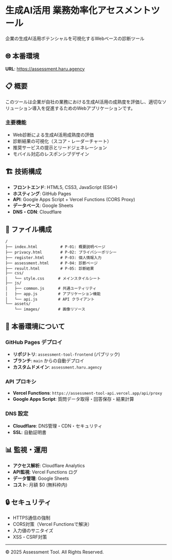 # 生成AI活用 業務効率化アセスメントツール

企業の生成AI活用ポテンシャルを可視化するWebベースの診断ツール

## 🌐 本番環境

**URL**: https://assessment.haru.agency

## 📋 概要

このツールは企業が自社の業務における生成AI活用の成熟度を評価し、適切なソリューション導入を促進するためのWebアプリケーションです。

### 主要機能
- Web診断による生成AI活用成熟度の評価
- 診断結果の可視化（スコア・レーダーチャート）
- 推奨サービスの提示とリードジェネレーション
- モバイル対応のレスポンシブデザイン

## 🏗️ 技術構成

- **フロントエンド**: HTML5, CSS3, JavaScript (ES6+)
- **ホスティング**: GitHub Pages
- **API**: Google Apps Script + Vercel Functions (CORS Proxy)
- **データベース**: Google Sheets
- **DNS・CDN**: Cloudflare

## 📁 ファイル構成

```
/
├── index.html          # P-01: 概要説明ページ
├── privacy.html        # P-02: プライバシーポリシー
├── register.html       # P-03: 個人情報入力
├── assessment.html     # P-04: 診断ページ
├── result.html         # P-05: 診断結果
├── css/
│   └── style.css      # メインスタイルシート
├── js/
│   ├── common.js      # 共通ユーティリティ
│   ├── app.js         # アプリケーション機能
│   └── api.js         # API クライアント
└── assets/
    └── images/        # 画像リソース
```

## 🚀 本番環境について

### GitHub Pages デプロイ
- **リポジトリ**: `assessment-tool-frontend` (パブリック)
- **ブランチ**: `main` からの自動デプロイ
- **カスタムドメイン**: `assessment.haru.agency`

### API プロキシ
- **Vercel Functions**: `https://assessment-tool-api.vercel.app/api/proxy`
- **Google Apps Script**: 質問データ取得・回答保存・結果計算

### DNS 設定
- **Cloudflare**: DNS管理・CDN・セキュリティ
- **SSL**: 自動証明書

## 📊 監視・運用

- **アクセス解析**: Cloudflare Analytics
- **API監視**: Vercel Functions ログ
- **データ管理**: Google Sheets
- **コスト**: 月額 $0 (無料枠内)

## 🔒 セキュリティ

- HTTPS通信の強制
- CORS対策（Vercel Functionsで解決）
- 入力値のサニタイズ
- XSS・CSRF対策

---

© 2025 Assessment Tool. All Rights Reserved.